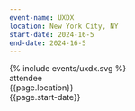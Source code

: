 ```yaml
---
event-name: UXDX
location: New York City, NY 
start-date: 2024-16-5
end-date: 2024-16-5
---
```


<div class="grid-x cell align-center">
  <div class="cell logo-wrapper medium-8">
    {% include events/uxdx.svg %}
  </div>
  <div class="cell type-label">attendee</div>
  <div class="description grid-x cell align-justify">
    <div class="cell shrink">{{page.location}}</div>
    <div class="cell shrink">{{page.start-date}}</div>
  </div>
</div>